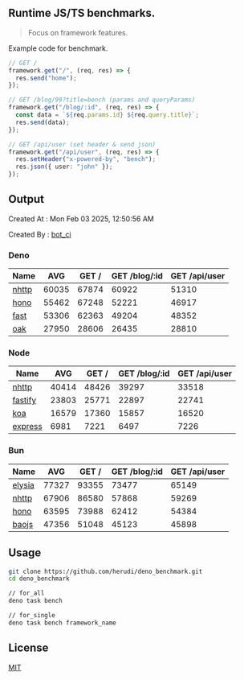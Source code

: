## Runtime JS/TS benchmarks.

> Focus on framework features.

Example code for benchmark.
```ts
// GET /
framework.get("/", (req, res) => {
  res.send("home");
});

// GET /blog/99?title=bench (params and queryParams)
framework.get("/blog/:id", (req, res) => {
  const data = `${req.params.id} ${req.query.title}`;
  res.send(data);
});

// GET /api/user (set header & send json)
framework.get("/api/user", (req, res) => {
  res.setHeader("x-powered-by", "bench");
  res.json({ user: "john" });
});
```

## Output
Created At : Mon Feb 03 2025, 12:50:56 AM

Created By : [bot_ci](https://github.com/herudi/deno_benchmarks/commits?author=github-actions%5Bbot%5D)


### Deno
|Name|AVG|GET /|GET /blog/:id|GET /api/user|
|----|----|----|----|----|
|[nhttp](https://github.com/nhttp/nhttp)|60035|67874|60922|51310|
|[hono](https://github.com/honojs/hono)|55462|67248|52221|46917|
|[fast](https://github.com/danteissaias/fast)|53306|62363|49204|48352|
|[oak](https://github.com/oakserver/oak)|27950|28606|26435|28810|
  


### Node
|Name|AVG|GET /|GET /blog/:id|GET /api/user|
|----|----|----|----|----|
|[nhttp](https://github.com/nhttp/nhttp)|40414|48426|39297|33518|
|[fastify](https://github.com/fastify/fastify)|23803|25771|22897|22741|
|[koa](https://github.com/koajs/koa)|16579|17360|15857|16520|
|[express](https://github.com/expressjs/express)|6981|7221|6497|7226|
  


### Bun
|Name|AVG|GET /|GET /blog/:id|GET /api/user|
|----|----|----|----|----|
|[elysia](https://github.com/elysiajs/elysia)|77327|93355|73477|65149|
|[nhttp](https://github.com/nhttp/nhttp)|67906|86580|57868|59269|
|[hono](https://github.com/honojs/hono)|63595|73988|62412|54384|
|[baojs](https://github.com/mattreid1/baojs)|47356|51048|45123|45898|
  



## Usage

```bash
git clone https://github.com/herudi/deno_benchmark.git
cd deno_benchmark

// for_all
deno task bench

// for_single
deno task bench framework_name
```

## License

[MIT](LICENSE)

